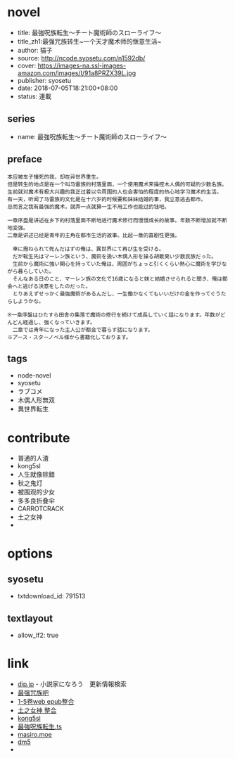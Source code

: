 # novel

- title: 最強呪族転生～チート魔術師のスローライフ～
- title_zh1:最强咒族转生~一个天才魔术师的惬意生活~
- author: 猫子
- source: http://ncode.syosetu.com/n1592db/
- cover: https://images-na.ssl-images-amazon.com/images/I/91a8PRZX39L.jpg
- publisher: syosetu
- date: 2018-07-05T18:21:00+08:00
- status: 連載

## series

- name: 最強呪族転生～チート魔術師のスローライフ～

## preface


```
本应被车子撞死的我，却在异世界重生。
但是转生的地点是在一个叫马雷族的村落里面，一个使用魔术来操控木人偶的可疑的少数名族。
生前就对魔术有极大兴趣的我正过着以令周围的人也会害怕的程度的热心地学习魔术的生活。
有一天，听闻了马雷族的文化是在十六岁的时候要和妹妹结婚的事，我立意逃去都市。
总而言之我有最强的魔术，就弄一点就算一生不用工作也能过的钱吧。

一章序盘是讲述在乡下的村落里面不断地进行魔术修行而慢慢成长的故事。年数不断增加就不断地变强。
二章是讲述已经是青年的主角在都市生活的故事。比起一章的喜剧性更强。

　車に撥ねられて死んだはずの俺は、異世界にて再び生を受ける。
　だが転生先はマーレン族という、魔術を扱い木偶人形を操る胡散臭い少数民族だった。
　生前から魔術に強い関心を持っていた俺は、周囲がちょっと引くくらい熱心に魔術を学びながら暮らしていた。
　そんなある日のこと、マーレン族の文化で16歳になると妹と結婚させられると聞き、俺は都会へと逃げる決意をしたのだった。
　とりあえずせっかく最強魔術があるんだし、一生働かなくてもいいだけの金を作ってぐうたらしようかな。

※一章序盤はひたすら田舎の集落で魔術の修行を続けて成長していく話になります。年数がどんどん経過し、強くなっていきます。
　二章では青年になった主人公が都会で暮らす話になります。
※アース・スターノベル様から書籍化しております。
```

## tags

- node-novel
- syosetu
- ラブコメ
- 木偶人形無双
- 異世界転生

# contribute

- 普通的人渣
- kong5sl
- 人生就像除錯
- 秋之鬼灯
- 被围观的少女
- 多多良折叠伞
- CARROTCRACK
- 土之女神
- 

# options

## syosetu

- txtdownload_id: 791513

## textlayout

- allow_lf2: true

# link

- [dip.jp](https://narou.dip.jp/search.php?text=n1592db&novel=all&genre=all&new_genre=all&length=0&down=0&up=100) - 小説家になろう　更新情報検索
- [最强咒族吧](https://tieba.baidu.com/f?kw=%E6%9C%80%E5%BC%BA%E5%92%92%E6%97%8F&ie=utf-8&tp=0 "")
- [1-5卷web epub整合](https://tieba.baidu.com/p/5765951643 "1-5卷web epub整合")
- [土之女神 整合](https://tieba.baidu.com/p/4422629720 "整合")
- [kong5sl](http://tieba.baidu.com/home/main/?un=kong5sl&ie=utf-8&fr=frs&red_tag=d0474615308)
- [最強呪族転生.ts](https://github.com/bluelovers/node-novel/blob/master/lib/locales/%E6%9C%80%E5%BC%B7%E5%91%AA%E6%97%8F%E8%BB%A2%E7%94%9F.ts)
- [masiro.moe](https://masiro.moe/forum.php?mod=forumdisplay&fid=65)
- [dm5](http://www.dm5.com/manhua-zuiqiangzhouzuzhuansheng-yigetiancaimoshushideqieyishenghuo/)
- 
